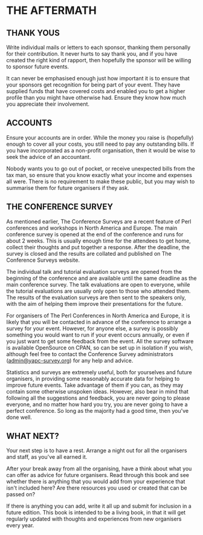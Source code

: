 # THE AFTERMATH

## THANK YOUS

Write individual mails or letters to each sponsor, thanking them personally for
their contribution. It never hurts to say thank you, and if you have created the
right kind of rapport, then hopefully the sponsor will be willing to sponsor
future events.

It can never be emphasised enough just how important it is to ensure that your
sponsors get recognition for being part of your event. They have supplied funds
that have covered costs and enabled you to get a higher profile than you might
have otherwise had. Ensure they know how much you appreciate their involvement.

## ACCOUNTS

Ensure your accounts are in order. While the money you raise is (hopefully)
enough to cover all your costs, you still need to pay any outstanding bills. If
you have incorporated as a non-profit organisation, then it would be wise to
seek the advice of an accountant.

Nobody wants you to go out of pocket, or receive unexpected bills from the tax
man, so ensure that you know exactly what your income and expenses all were.
There is no requirement to make these public, but you may wish to summarise them
for future organisers if they ask.

## THE CONFERENCE SURVEY

As mentioned earlier, The Conference Surveys are a recent feature of Perl
conferences and workshops in North America and Europe. The main conference
survey is opened at the end of the conference and runs for about 2 weeks. This
is usually enough time for the attendees to get home, collect their thoughts and
put together a response. After the deadline, the survey is closed and the
results are collated and published on The Conference Surveys website.

The individual talk and tutorial evaluation surveys are opened from the
beginning of the conference and are available until the same deadline as the
main conference survey. The talk evaluations are open to everyone, while the
tutorial evaluations are usually only open to those who attended them. The
results of the evaluation surveys are then sent to the speakers only, with the
aim of helping them improve their presentations for the future.

For organisers of The Perl Conferences in North America and Europe, it is likely
that you will be contacted in advance of the conference to arrange a survey for
your event. However, for anyone else, a survey is possibly something you would
want to run if your event occurs annually, or even if you just want to get some
feedback from the event. All the survey software is available OpenSource on
CPAN, so can be set up in isolation if you wish, although feel free to contact
the Conference Survey administrators (admin@yapc-survey.org) for any help and
advice.

Statistics and surveys are extremely useful, both for yourselves and future
organisers, in providing some reasonably accurate data for helping to improve
future events. Take advantage of them if you can, as they may contain some
otherwise unspoken ideas. However, also bear in mind that following all the
suggestions and feedback, you are never going to please everyone, and no matter
how hard you try, you are never going to have a perfect conference. So long as
the majority had a good time, then you've done well.

## WHAT NEXT?

Your next step is to have a rest. Arrange a night out for all the organisers and
staff, as you've all earned it.

After your break away from all the organising, have a think about what you can
offer as advice for future organisers. Read through this book and see whether
there is anything that you would add from your experience that isn't included
here? Are there resources you used or created that can be passed on?

If there is anything you can add, write it all up and submit for inclusion in a
future edition. This book is intended to be a living book, in that it will get
regularly updated with thoughts and experiences from new organisers every year.
